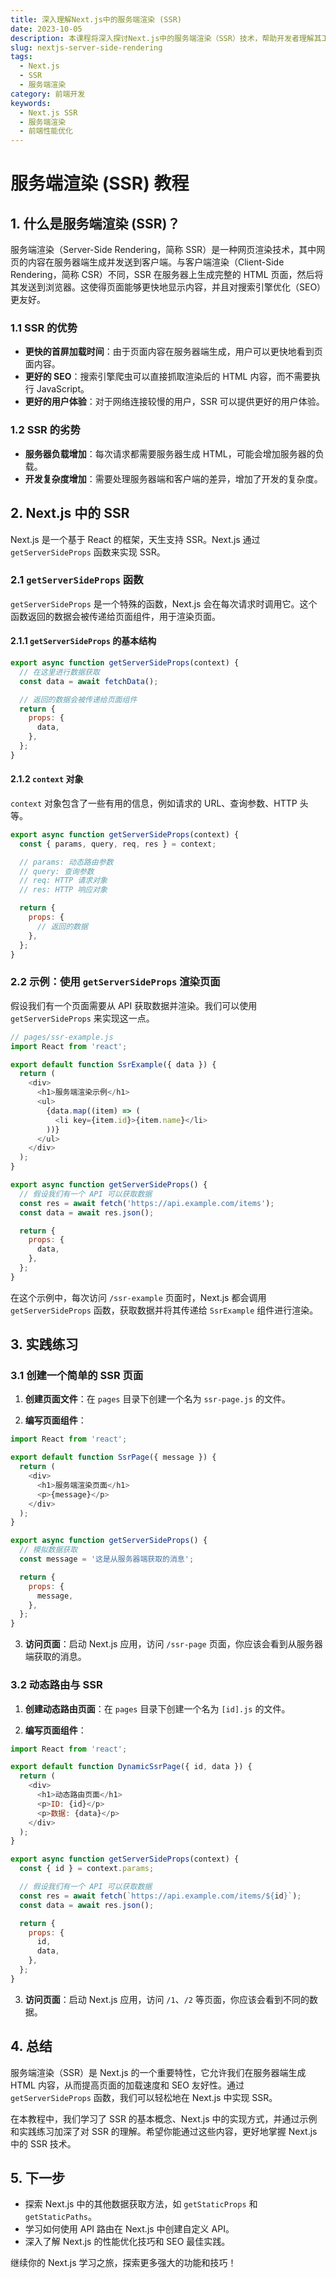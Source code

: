 ```yaml
---
title: 深入理解Next.js中的服务端渲染 (SSR)
date: 2023-10-05
description: 本课程将深入探讨Next.js中的服务端渲染（SSR）技术，帮助开发者理解其工作原理、优势以及如何在实际项目中应用。
slug: nextjs-server-side-rendering
tags:
  - Next.js
  - SSR
  - 服务端渲染
category: 前端开发
keywords:
  - Next.js SSR
  - 服务端渲染
  - 前端性能优化
---
```


# 服务端渲染 (SSR) 教程

## 1. 什么是服务端渲染 (SSR)？

服务端渲染（Server-Side Rendering，简称 SSR）是一种网页渲染技术，其中网页的内容在服务器端生成并发送到客户端。与客户端渲染（Client-Side Rendering，简称 CSR）不同，SSR 在服务器上生成完整的 HTML 页面，然后将其发送到浏览器。这使得页面能够更快地显示内容，并且对搜索引擎优化（SEO）更友好。

### 1.1 SSR 的优势

- **更快的首屏加载时间**：由于页面内容在服务器端生成，用户可以更快地看到页面内容。
- **更好的 SEO**：搜索引擎爬虫可以直接抓取渲染后的 HTML 内容，而不需要执行 JavaScript。
- **更好的用户体验**：对于网络连接较慢的用户，SSR 可以提供更好的用户体验。

### 1.2 SSR 的劣势

- **服务器负载增加**：每次请求都需要服务器生成 HTML，可能会增加服务器的负载。
- **开发复杂度增加**：需要处理服务器端和客户端的差异，增加了开发的复杂度。

## 2. Next.js 中的 SSR

Next.js 是一个基于 React 的框架，天生支持 SSR。Next.js 通过 `getServerSideProps` 函数来实现 SSR。

### 2.1 `getServerSideProps` 函数

`getServerSideProps` 是一个特殊的函数，Next.js 会在每次请求时调用它。这个函数返回的数据会被传递给页面组件，用于渲染页面。

#### 2.1.1 `getServerSideProps` 的基本结构

```javascript
export async function getServerSideProps(context) {
  // 在这里进行数据获取
  const data = await fetchData();

  // 返回的数据会被传递给页面组件
  return {
    props: {
      data,
    },
  };
}
```

#### 2.1.2 `context` 对象

`context` 对象包含了一些有用的信息，例如请求的 URL、查询参数、HTTP 头等。

```javascript
export async function getServerSideProps(context) {
  const { params, query, req, res } = context;

  // params: 动态路由参数
  // query: 查询参数
  // req: HTTP 请求对象
  // res: HTTP 响应对象

  return {
    props: {
      // 返回的数据
    },
  };
}
```

### 2.2 示例：使用 `getServerSideProps` 渲染页面

假设我们有一个页面需要从 API 获取数据并渲染。我们可以使用 `getServerSideProps` 来实现这一点。

```javascript
// pages/ssr-example.js
import React from 'react';

export default function SsrExample({ data }) {
  return (
    <div>
      <h1>服务端渲染示例</h1>
      <ul>
        {data.map((item) => (
          <li key={item.id}>{item.name}</li>
        ))}
      </ul>
    </div>
  );
}

export async function getServerSideProps() {
  // 假设我们有一个 API 可以获取数据
  const res = await fetch('https://api.example.com/items');
  const data = await res.json();

  return {
    props: {
      data,
    },
  };
}
```

在这个示例中，每次访问 `/ssr-example` 页面时，Next.js 都会调用 `getServerSideProps` 函数，获取数据并将其传递给 `SsrExample` 组件进行渲染。

## 3. 实践练习

### 3.1 创建一个简单的 SSR 页面

1. **创建页面文件**：在 `pages` 目录下创建一个名为 `ssr-page.js` 的文件。

2. **编写页面组件**：

```javascript
import React from 'react';

export default function SsrPage({ message }) {
  return (
    <div>
      <h1>服务端渲染页面</h1>
      <p>{message}</p>
    </div>
  );
}

export async function getServerSideProps() {
  // 模拟数据获取
  const message = '这是从服务器端获取的消息';

  return {
    props: {
      message,
    },
  };
}
```

3. **访问页面**：启动 Next.js 应用，访问 `/ssr-page` 页面，你应该会看到从服务器端获取的消息。

### 3.2 动态路由与 SSR

1. **创建动态路由页面**：在 `pages` 目录下创建一个名为 `[id].js` 的文件。

2. **编写页面组件**：

```javascript
import React from 'react';

export default function DynamicSsrPage({ id, data }) {
  return (
    <div>
      <h1>动态路由页面</h1>
      <p>ID: {id}</p>
      <p>数据: {data}</p>
    </div>
  );
}

export async function getServerSideProps(context) {
  const { id } = context.params;

  // 假设我们有一个 API 可以获取数据
  const res = await fetch(`https://api.example.com/items/${id}`);
  const data = await res.json();

  return {
    props: {
      id,
      data,
    },
  };
}
```

3. **访问页面**：启动 Next.js 应用，访问 `/1`、`/2` 等页面，你应该会看到不同的数据。

## 4. 总结

服务端渲染（SSR）是 Next.js 的一个重要特性，它允许我们在服务器端生成 HTML 内容，从而提高页面的加载速度和 SEO 友好性。通过 `getServerSideProps` 函数，我们可以轻松地在 Next.js 中实现 SSR。

在本教程中，我们学习了 SSR 的基本概念、Next.js 中的实现方式，并通过示例和实践练习加深了对 SSR 的理解。希望你能通过这些内容，更好地掌握 Next.js 中的 SSR 技术。

## 5. 下一步

- 探索 Next.js 中的其他数据获取方法，如 `getStaticProps` 和 `getStaticPaths`。
- 学习如何使用 API 路由在 Next.js 中创建自定义 API。
- 深入了解 Next.js 的性能优化技巧和 SEO 最佳实践。

继续你的 Next.js 学习之旅，探索更多强大的功能和技巧！